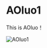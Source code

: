 # AOluo1
This is AOluo！


![AOluo1](https://github.com/XYiYiYiYiYiYiYi/AOluo1/assets/108056537/8bf009ac-afdb-4857-9ab9-0e3eabec1276)
